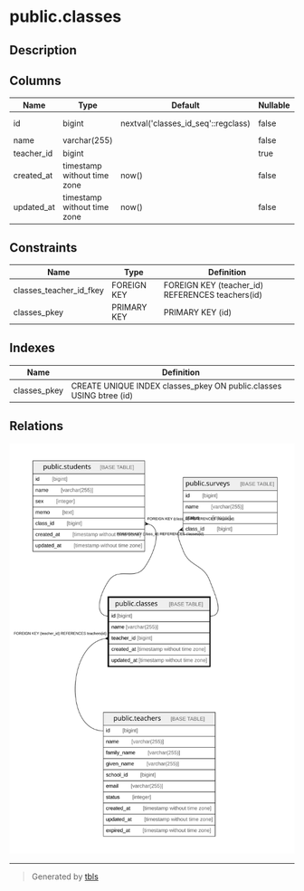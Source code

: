 # public.classes

## Description

## Columns

| Name | Type | Default | Nullable | Children | Parents | Comment |
| ---- | ---- | ------- | -------- | -------- | ------- | ------- |
| id | bigint | nextval('classes_id_seq'::regclass) | false | [public.students](public.students.md) [public.surveys](public.surveys.md) |  |  |
| name | varchar(255) |  | false |  |  |  |
| teacher_id | bigint |  | true |  | [public.teachers](public.teachers.md) |  |
| created_at | timestamp without time zone | now() | false |  |  |  |
| updated_at | timestamp without time zone | now() | false |  |  |  |

## Constraints

| Name | Type | Definition |
| ---- | ---- | ---------- |
| classes_teacher_id_fkey | FOREIGN KEY | FOREIGN KEY (teacher_id) REFERENCES teachers(id) |
| classes_pkey | PRIMARY KEY | PRIMARY KEY (id) |

## Indexes

| Name | Definition |
| ---- | ---------- |
| classes_pkey | CREATE UNIQUE INDEX classes_pkey ON public.classes USING btree (id) |

## Relations

![er](public.classes.svg)

---

> Generated by [tbls](https://github.com/k1LoW/tbls)
